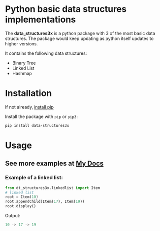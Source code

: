 # Python basic data structures implementations

The **data_structures3x** is a python package with 3 of the most basic data structures. The package would keep updating as python itself updates to higher versions.

It contains the following data structures:

- Binary Tree
- Linked List
- Hashmap


# Installation
If not already, [install pip](https://pip.pypa.io/en/stable/installing/)

Install the package with `pip` or `pip3`:

```bash
pip install data-structures3x
```

# Usage
## See more examples at [My Docs](https://harvard90873.readthedocs.io/en/latest/Python%20Data%20Structures%203x.html)
### Example of a linked list:

```Python
from dt_structures3x.linkedlist import Item
# linked list
root = Item(10)
root.appendChild(Item(17), Item(19))
root.display()
```
Output:
```Python
10 -> 17 -> 19
```
